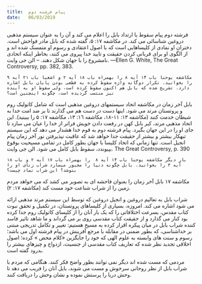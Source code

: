 ```yaml
---
title:  پیام فرشته دوم
date:   06/03/2019
---
```


فرشته دوم پیام سقوط یا ارتداد بابل را اعلام می کند و آن را به عنوان سیستم مذهبی دروغین شناسائی می کند. در مکاشفه ١٧: ۵، گفته شده که بابل مادر فواحش است. دختران او نمادی از کلیساهایی است که با اصول اعتقادی و رسوم او متمسک شده اند و از الگوی او برای قربانی کردن حقیقت و تایید خدا پیروی می کنند، بخاطر اینکه اتحادی نامشروع را با جهان شکل دهند. – الن جی وایت. —Ellen G. White, The Great Controversy, pp. 382, 383.

`مکاشفه یوحنا باب ۱۴ آیه ۸ را بهمراه باب ۱۸ آیه ۲ و اشعیا باب ۲۱ آیه ۹ را بخوانید. تکرار دوگانه واژه سقوط کرده به قطعی بودن پایان بابل اشاره دارد. تشریح شده که بابل هم اکنون سقوط کرده است، ولی سقوط او به آینده نیز منتسب گردیده است، چگونه اینچنین است؟ `

بابل آخر زمان در مکاشفه اتحاد سیستمهای دروغین مذهبی است که شامل کاتولیک روم و پروتستان مرتد می شود. اینها دست در دست هم می گذارند تا بر ضد امت خدا به شیطان خدمت کنند (مکاشفه ١۳: ١١-١۸، مکاشفه ١٦: ١۳، مکاشفه ١٧: ۵ را ببینید). این اتحاد مذهبی مرتد، کبر بابل کهن در رفعت دادن خویش فراتر از خدا را عیان می سازد تا جای او را در این جهان بگیرد. پیام فرشته دوم به قوم خدا هشدار می دهد که این سیستم تبهکار بیشتر و بیشتر از حقیقت جدا خواهد شد که عاقبت نپذیرفتن نور آخر زمان پیام انجیل است. تنها زمانی که اتحاد کلیسا با جهان بطور کامل در تمامی مسیحیت بوقوع بپیوندد، سقوط بابل کامل می شود. الن جی وایت. The Great Controversy, p. 390

`بار دیگر مکاشفه یوحنا باب ۱۴ آیه ۸  را بهمراه باب ۱۷ آیه ۲ و باب ۱۸ آیه ۳ را بخوانید. بابل چگونه دنیا را مجبور میسازد شراب زنای او را بنوشد؟ این شراب نماد چیست؟`

مکاشفه ١٧ بابل آخر زمان را بعنوان فاحشه ای به تصویر می کشد که می خواهد مردم زمین را از شراب شناعت خود مست کند (مکاشفه ١٧: ٢).

شراب بابل به تعالیم دروغین و انجیل دروغین که توسط این سیستم مرتد مذهبی ارائه می شود اشاره می کند. امروزه، بسیاری از کلیساهای پروتستان، در تکمیل و تحقق نبوت کتاب مقدس، بسرعت اختلافاتی را که یک بار آنان را از کلیسای کاتولیک روم جدا کرده بود کنار می گذارد و از حقیقت کتاب مقدسی روی بر می گرداند و ما شاهد تاثیر فاسد کننده شراب بابل در میان پیکره اقرار کرده به مسیح هستیم: تغییر و تکامل تدریجی مبتنی بر خداشناسی، که بطور ضمنی در مقابله با مرجع آفرینش در پیام فرشته اول می باشد؛ رسوم و سنت های وابسته به علوم الهی که خود را جایگزین «کلام محض » کرده؛ اصول اخلاقی تجدید نظر شده که تعاریف کتاب مقدسی از جنسیت، ازدواج و چیزهای بیشتر را بدرود گفته است.

مردمی که مست شده اند دیگر نمی توانند بطور واضح فکر کنند. هنگامی که مردم با شراب بابل از نظر روحانی سرخوش و مست می شوند، بایل آنان را فریب می دهد تا وحش دریا را پرستش نموده و نشان وحش را دریافت کنند.